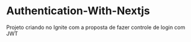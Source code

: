 # Authentication-With-Nextjs
Projeto criando no Ignite com a proposta de fazer controle de login com JWT
